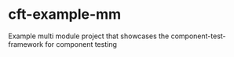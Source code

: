 # cft-example-mm
Example multi module project that showcases the component-test-framework for component testing
